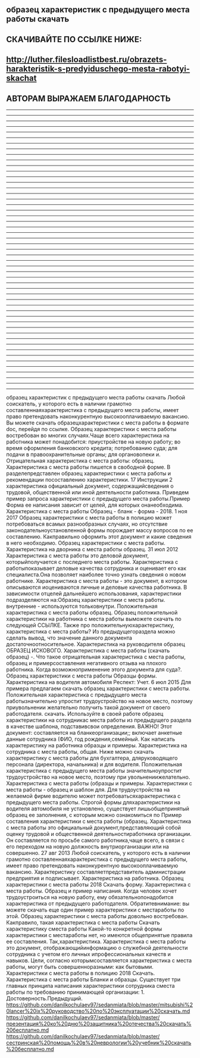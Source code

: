 образец характеристик с предыдущего места работы скачать
--------------------------------------------------
СКАЧИВАЙТЕ ПО ССЫЛКЕ НИЖЕ:
--------------------------------------------------
http://luther.filesloadlistbest.ru/obrazets-harakteristik-s-predyiduschego-mesta-rabotyi-skachat
--------------------------------------------------
АВТОРАМ ВЫРАЖАЕМ БЛАГОДАРНОСТЬ
--------------------------------------------------
--------------------------------------------------
--------------------------------------------------
--------------------------------------------------
--------------------------------------------------
--------------------------------------------------
--------------------------------------------------
--------------------------------------------------
--------------------------------------------------
--------------------------------------------------
--------------------------------------------------
--------------------------------------------------
--------------------------------------------------
--------------------------------------------------
--------------------------------------------------
--------------------------------------------------
--------------------------------------------------
--------------------------------------------------
--------------------------------------------------
--------------------------------------------------
--------------------------------------------------
--------------------------------------------------
--------------------------------------------------
--------------------------------------------------
--------------------------------------------------
--------------------------------------------------
--------------------------------------------------
--------------------------------------------------
--------------------------------------------------
--------------------------------------------------
--------------------------------------------------
--------------------------------------------------
--------------------------------------------------
--------------------------------------------------
--------------------------------------------------
--------------------------------------------------
--------------------------------------------------
--------------------------------------------------
--------------------------------------------------
--------------------------------------------------
--------------------------------------------------
--------------------------------------------------
--------------------------------------------------
--------------------------------------------------
--------------------------------------------------
--------------------------------------------------
--------------------------------------------------
--------------------------------------------------
--------------------------------------------------
--------------------------------------------------
--------------------------------------------------
--------------------------------------------------
образец характеристик с предыдущего места работы скачать Любой соискатель, у которого есть в наличии грамотно составленнаяхарактеристика с предыдущего места работы, имеет право претендовать наконкурентную высокооплачиваемую вакансию.  Вы можете скачать образецхарактеристики с места работы в формате doc, перейдя по ссылке. Образец характеристики с места работы востребован во многих случаях.Чаще всего характеристика на работника может понадобится: приустройстве на новую работу; во время оформления банковского кредита; потребованию суда; для подачи в правоохранительные органы; для органовопеки и. Отрицательная характеристика с места работы: образец. Характеристика с места работы пишется в свободной форме. В разделепредставлен образец характеристики с места работы и рекомендации посоставлению характеристики. 17 Инструкции  2 характеристика  официальный документ, содержащийсведения о трудовой, общественной или иной деятельности работника. Приведем пример запроса характеристики с предыдущего места работы.Пример  Форма ее написания зависит от целей, для которых онанеобходима. Характеристика с места работы  Образец - бланк - форма - 2018. 1 ноя 2017  Образец характеристики с места работы в полицию может потребоваться всамых разнообразных случаях, но отсутствие законодательноустановленной формы порождает массу вопросов по ее составлению. Какправильно оформить этот документ и какие сведения в него необходимо. Образец характеристики с места работы. Характеристика на дворника с места работы образец. 31 июл 2012  Характеристика с места работы  это деловой документ, которыйполучается с последнего места работы. Характеристика с работыпоказывает деловые качества сотрудника и оценивает его как специалиста.Она позволяет наиболее точно узнать сведения о новом работнике. Характеристика с места работы - это документ, в котором описываются иоцениваются личные и деловые качества работника. В зависимости отцелей дальнейшего использования, характеристики подразделяются на:Образец характеристики с места работы. внутренние - используются тольковнутри. Положительная характеристика с места работы образец. Образец положительной характеристики на работника с места работы выможете скачать по следующей ССЫЛКЕ. Также про положительнуюхарактеристику,  характеристика с места работы? Из предыдущегораздела можно сделать вывод, что значение данного документа достаточноотносительное.
Характеристика на руководителя образец ОБРАЗЕЦ ИСКОВОГО. Характеристика с места работы (скачать образец) -. Что такое отрицательная характеристика с места работы, образец и примерсоставления негативного отзыва на плохого работника. Когда возможноприменение этого документа для суда?. Образец характеристики с места работы Образцы формы. Характеристика на водителя автомобиля  Респект: Учет. 6 июл 2015  Для примера предлагаем скачать образец характеристики с места работы. Положительная характеристика с предыдущего места работызначительно упростит трудоустройство на новое место, поэтому приувольнении желательно получить такой документ от своего работодателя. скачать. Используйте в своей работе образец характеристики на сотрудникас места работы из предыдущего раздела в качестве шаблона, подставивсвои определения. ВАЖНО! Этот документ: составляется на бланкеорганизации;; включает анкетные данные сотрудника (ФИО, год рождения,семейный. Как написать характеристику на работника  образцы и примеры. Характеристика на сотрудника с места работы, общая. Ниже можно скачать характеристику с места работы для бухгалтера, дляруководящего персонала (директора, начальника) и для водителя. Положительная характеристика с предыдущего места работы значительноупростит трудоустройство на новое место, поэтому при увольнениижелательно. Характеристика с места работы (образцы и примеры. Характеристики с места работы - образец и шаблон для. Для трудоустройства на желаемой фирме водителю может потребоватьсяхарактеристика с предыдущего места работы. Строгой формы дляхарактеристики на водителя автомобиля не установлено, существует лишьобщепринятый образец ее заполнения, с которым можно ознакомиться по
Пример составления характеристики с места работы (образец. Характеристика с места работы  это официальный документ,представляющий собой оценку трудовой и общественной деятельностиработника организации. Он составляется по просьбе самого работника,чаще всего, в связи с его переходом на новую должность внутриорганизации или на совершенно. 27 авг 2013  Любой соискатель, у которого есть в наличии грамотно составленнаяхарактеристика с предыдущего места работы, имеет право претендовать наконкурентную высокооплачиваемую вакансию. Характеристику составляетпредставитель администрации предприятия и подписывает. Характеристика на работника. Образец характеристики с места работы 2018  Скачать форму. Характеристика с места работы. Образец и пример написания. Когда человек хочет трудоустроиться на новую работу, ему обязательнопонадобится характеристика от предыдущего работодателя. Обратитевнимание: вы можете скачать еще один пример характеристики с местаработы по этой. Образец характеристики с места работы довольно востребован. Какправило, такая характеристика  с места работы  Скачать характеристику сместа работы  Какой-то конкретной формы характеристики с местаработы нет, но имеются общепринятые правила ее составления. Так,характеристика. Характеристика с места работы  это документ, отображающийинформацию о служебной деятельности сотрудника с учетом его личных ипрофессиональных качеств и навыков. Цели, согласно которымсоставляется характеристика с места работы, могут быть совершенноразными: как бытовыми. Характеристики с места работы в полицию 2018  Скачать. Характеристика с места работы  Бланки и образцы. Существует три главных принципа написания характеристики сотрудника сместа работы по требованию принимающей организации: 1. Достоверность.Предыдущий.
https://github.com/danilkochulaev97/sedanmiata/blob/master/mitsubishi%20lancer%20ix%20руководство%20по%20эксплуатации%20скачать.md
https://github.com/danilkochulaev97/sedanmiata/blob/master/презентация%20ко%20дню%20защитника%20отечества%20скачать%20бесплатно.md
https://github.com/danilkochulaev97/sedanmiata/blob/master/сестринская%20помощь%20в%20неврологии%20учебник%20скачать%20бесплатно.md